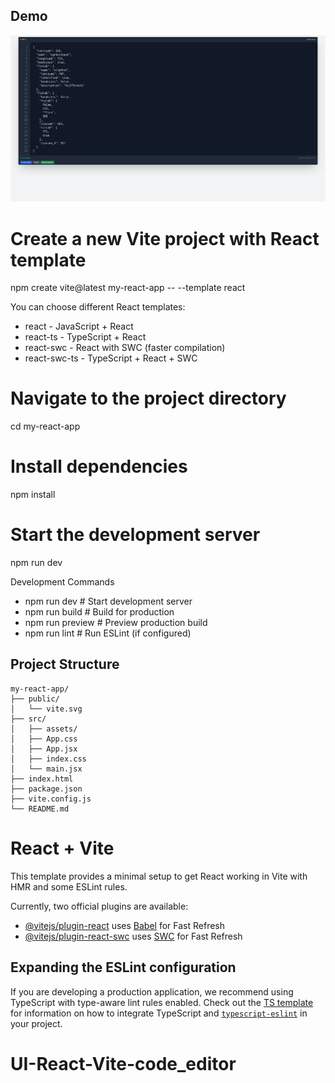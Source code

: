 ## Demo

![Demo](main.png)

# Create a new Vite project with React template
npm create vite@latest my-react-app -- --template react

You can choose different React templates:
- react - JavaScript + React
- react-ts - TypeScript + React
- react-swc - React with SWC (faster compilation)
- react-swc-ts - TypeScript + React + SWC

# Navigate to the project directory
cd my-react-app

# Install dependencies
npm install

# Start the development server
npm run dev

Development Commands
- npm run dev      # Start development server
- npm run build    # Build for production
- npm run preview  # Preview production build
- npm run lint     # Run ESLint (if configured)


## Project Structure
```
my-react-app/
├── public/
│   └── vite.svg
├── src/
│   ├── assets/
│   ├── App.css
│   ├── App.jsx
│   ├── index.css
│   └── main.jsx
├── index.html
├── package.json
├── vite.config.js
└── README.md
```


# React + Vite

This template provides a minimal setup to get React working in Vite with HMR and some ESLint rules.

Currently, two official plugins are available:

- [@vitejs/plugin-react](https://github.com/vitejs/vite-plugin-react/blob/main/packages/plugin-react) uses [Babel](https://babeljs.io/) for Fast Refresh
- [@vitejs/plugin-react-swc](https://github.com/vitejs/vite-plugin-react/blob/main/packages/plugin-react-swc) uses [SWC](https://swc.rs/) for Fast Refresh

## Expanding the ESLint configuration

If you are developing a production application, we recommend using TypeScript with type-aware lint rules enabled. Check out the [TS template](https://github.com/vitejs/vite/tree/main/packages/create-vite/template-react-ts) for information on how to integrate TypeScript and [`typescript-eslint`](https://typescript-eslint.io) in your project.
# UI-React-Vite-code_editor
